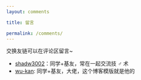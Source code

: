 ```yaml
---
layout: comments

title: 留言

permalink: /comments/
---
```

交换友链可以在评论区留言~

- [shadw3002](https://shadw3002.github.io)：同学+基友，常在一起交流技 ♂ 术
- [wu-kan](https://wu-kan.cn/): 同学+基友，大佬，这个博客模版就是他的

